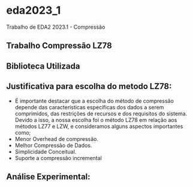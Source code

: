 # eda2023_1
Trabalho de EDA2 2023.1 - Compressão

## Trabalho Compressão LZ78


## Biblioteca Utilizada


## Justificativa para escolha do metodo LZ78:

* É importante destacar que a escolha do método de compressão depende das características específicas dos dados a serem comprimidos, das restrições de recursos e dos requisitos do sistema. Devido a isso, a nossa escolha foi o método  LZ78 em relação aos métodos LZ77 e LZW, e consideramos alguns aspectos importantes como;
* Menor Overhead de compressão.
* Melhor Compressão de Dados.
* Simplicidade Conceitual.
* Suporte a compressão incremental


## Análise Experimental:
